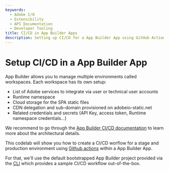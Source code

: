 ```yaml
---
keywords:
  - Adobe I/O
  - Extensibility
  - API Documentation
  - Developer Tooling
title: CI/CD in App Builder Apps
description: Setting up CI/CD for a App Builder App using GitHub Actions.
---
```


# Setup CI/CD in a App Builder App

App Builder allows you to manage multiple environments called workspaces. Each workspace has its own setup: 

* List of Adobe services to integrate via user or technical user accounts
* Runtime namespace
* Cloud storage for the SPA static files
* CDN delegation and sub-domain provisioned on adobeio-static.net
* Related credentials and secrets (API Key, access token, Runtime namespace credentials...)

We recommend to go through the [App Builder CI/CD documentation](../../guides/deployment/ci_cd_for_firefly_apps.md) to learn more about the architectural details.

This codelab will show you how to create a CI/CD worflow for a stage and production environment using [Github actions](https://github.com/features/actions) within a App Builder App.   

For that, we'll use the default bootstrapped App Builder project provided via the [CLI](https://github.com/adobe/aio-cli) which provides a sample CI/CD workflow out-of-the-box.  
  
